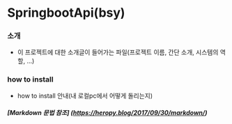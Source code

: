 # SpringbootApi(bsy)

### 소개

* 이 프로젝트에 대한 소개글이 들어가는 파일(프로젝트 이름, 간단 소개, 시스템의 역할, ...)

### how to install

* how to install 안내(내 로컬pc에서 어떻게 돌리는지)

##### [Markdown 문법 참조] (https://heropy.blog/2017/09/30/markdown/)